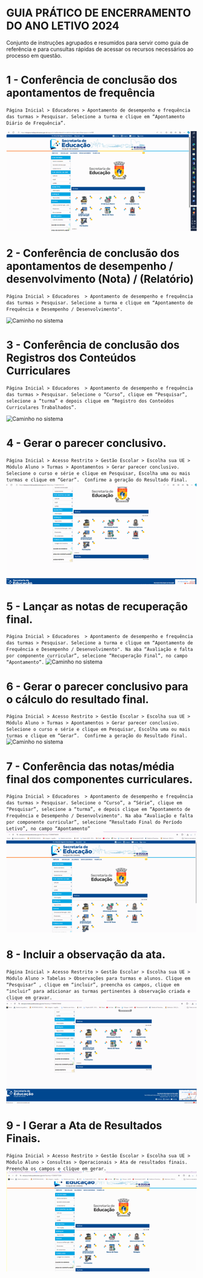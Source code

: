 
# GUIA  PRÁTICO DE ENCERRAMENTO DO ANO LETIVO 2024
Conjunto de instruções agrupados e resumidos para servir como guia de referência e para cunsultas rápidas de acessar os recursos necessários ao processo em questão.

# 1 - Conferência de conclusão dos apontamentos de frequência 
`
Página Inicial > Educadores > Apontamento de desempenho e frequência das turmas > Pesquisar. Selecione a turma e clique em “Apontamento Diário de Frequência”.
`

![Caminho no sistema](img/rec001.gif)


# 2 - Conferência de conclusão dos apontamentos de desempenho / desenvolvimento (Nota) / (Relatório)

`
Página Inicial > Educadores  > Apontamento de desempenho e frequência das turmas > Pesquisar. Selecione a turma e clique em “Apontamento de Frequência e Desempenho / Desenvolvimento".
`

![Caminho no sistema](img/rec002.gif)

# 3 - Conferência de conclusão dos Registros dos Conteúdos Curriculares

`
Página Inicial > Educadores  > Apontamento de desempenho e frequência das turmas > Pesquisar. Selecione o “Curso”, clique em “Pesquisar”, selecione a “turma” e depois clique em “Registro dos Conteúdos Curriculares Trabalhados”.
`

![Caminho no sistema](img/rec003.gif)

# 4 - Gerar o parecer conclusivo.

`
Página Inicial > Acesso Restrito > Gestão Escolar > Escolha sua UE > Módulo Aluno > Turmas > Apontamentos > Gerar parecer conclusivo. Selecione o curso e série e clique em Pesquisar, Escolha uma ou mais turmas e clique em “Gerar”.  Confirme a geração do Resultado Final.
`
![Caminho no sistema](img/rec004.gif)

# 5 - Lançar as notas de recuperação final.

`
Página Inicial > Educadores  > Apontamento de desempenho e frequência das turmas > Pesquisar. Selecione a turma e clique em “Apontamento de Frequência e Desempenho / Desenvolvimento". Na aba “Avaliação e falta por componente curricular”, selecione “Recuperação Final”, no campo “Apontamento”.
`
![Caminho no sistema](img/rec005.gif)
# 6 - Gerar o parecer conclusivo para o cálculo do resultado final.

`
Página Inicial > Acesso Restrito > Gestão Escolar > Escolha sua UE > Módulo Aluno > Turmas > Apontamentos > Gerar parecer conclusivo. Selecione o curso e série e clique em Pesquisar, Escolha uma ou mais turmas e clique em “Gerar”.  Confirme a geração do Resultado Final.
`
![Caminho no sistema](img/rec005.gif)


# 7 - Conferência das notas/média final dos componentes curriculares.

`
Página Inicial > Educadores  > Apontamento de desempenho e frequência das turmas > Pesquisar. Selecione o “Curso”, a “Série”, clique em “Pesquisar”, selecione a “turma”, e depois clique em “Apontamento de Frequência e Desempenho / Desenvolvimento". Na aba “Avaliação e falta por componente curricular”, selecione “Resultado Final do Período Letivo”, no campo “Apontamento”
`
![Caminho no sistema](img/rec007.gif)

# 8 -  Incluir a observação da ata.

`
Página Inicial > Acesso Restrito > Gestão Escolar > Escolha sua UE > Módulo Aluno > Tabelas > Observações para turmas e alunos. Clique em “Pesquisar” , clique em “incluir”, preencha os campos, clique em “incluir” para adicionar as turmas pertinentes à observação criada e clique em gravar. 
`
![Caminho no sistema](img/rec008.gif)

# 9 -  I Gerar a Ata de Resultados Finais.

`
Página Inicial > Acesso Restrito > Gestão Escolar > Escolha sua UE > Módulo Aluno > Consultas > Operacionais > Ata de resultados finais. Preencha os campos e clique em gerar. 
`
![Caminho no sistema](img/rec009.gif)
